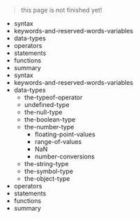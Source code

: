 > this page is not finished yet!

- syntax
- keywords-and-reserved-words-variables
- data-types
- operators
- statements
- functions
- summary
- syntax
- keywords-and-reserved-words-variables
- data-types
    - the-typeof-operator
    - undefined-type
    - the-null-type
    - the-boolean-type
    - the-number-type
        - floating-point-values
        - range-of-values
        - NaN
        - number-conversions
    - the-string-type
    - the-symbol-type
    - the-object-type
- operators
- statements
- functions
- summary